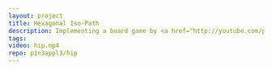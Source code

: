 ```yaml
---
layout: project
title: Hexagonal Iso-Path
description: Implementing a board game by <a href="http://youtube.com/pocket83">pocket83</a>
tags:
video: hip.mp4
repo: p1n3appl3/hip
---
```

